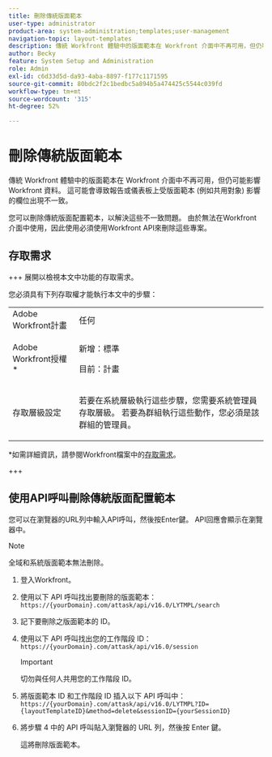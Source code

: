 ```yaml
---
title: 刪除傳統版面範本
user-type: administrator
product-area: system-administration;templates;user-management
navigation-topic: layout-templates
description: 傳統 Workfront 體驗中的版面範本在 Workfront 介面中不再可用，但仍可能影響 Workfront 資料。 這可能會導致報告或儀表板上受版面範本 (例如共用對象) 影響的欄位出現不一致。
author: Becky
feature: System Setup and Administration
role: Admin
exl-id: c6d33d5d-da93-4aba-8897-f177c1171595
source-git-commit: 80bdc2f2c1bedbc5a894b5a474425c5544c039fd
workflow-type: tm+mt
source-wordcount: '315'
ht-degree: 52%

---
```


# 刪除傳統版面範本

傳統 Workfront 體驗中的版面範本在 Workfront 介面中不再可用，但仍可能影響 Workfront 資料。 這可能會導致報告或儀表板上受版面範本 (例如共用對象) 影響的欄位出現不一致。

您可以刪除傳統版面配置範本，以解決這些不一致問題。 由於無法在Workfront介面中使用，因此使用必須使用Workfront API來刪除這些專案。

## 存取需求

+++ 展開以檢視本文中功能的存取需求。

您必須具有下列存取權才能執行本文中的步驟：

<table style="table-layout:auto"> 
 <col> 
 <col> 
 <tbody> 
  <tr> 
   <td role="rowheader">Adobe Workfront計畫</td> 
   <td>任何</td> 
  </tr> 
  <tr> 
   <td role="rowheader">Adobe Workfront授權*</td> 
   <td><p>新增：標準</p>
  <p> 目前：計畫</p>
   </td> 
  </tr> 
  <tr> 
   <td role="rowheader">存取層級設定</td> 
   <td> <p>若要在系統層級執行這些步驟，您需要系統管理員存取層級。
若要為群組執行這些動作，您必須是該群組的管理員。</p> </td> 
  </tr> 
 </tbody> 
</table>

*如需詳細資訊，請參閱Workfront檔案中的[存取需求](/help/quicksilver/administration-and-setup/add-users/access-levels-and-object-permissions/access-level-requirements-in-documentation.md)。

+++

## 使用API呼叫刪除傳統版面配置範本

您可以在瀏覽器的URL列中輸入API呼叫，然後按Enter鍵。 API回應會顯示在瀏覽器中。

>[!NOTE]
>
>全域和系統版面範本無法刪除。

1. 登入Workfront。
1. 使用以下 API 呼叫找出要刪除的版面範本：
   `https://{yourDomain}.com/attask/api/v16.0/LYTMPL/search`
1. 記下要刪除之版面範本的 ID。
1. 使用以下 API 呼叫找出您的工作階段 ID：
   `https://{yourDomain}.com/attask/api/v16.0/session`

   >[!IMPORTANT]
   >
   >切勿與任何人共用您的工作階段 ID。

1. 將版面範本 ID 和工作階段 ID 插入以下 API 呼叫中：
   `https://{yourDomain}.com/attask/api/v16.0/LYTMPL?ID={layoutTemplateID}&method=delete&sessionID={yourSessionID}`
1. 將步驟 4 中的 API 呼叫貼入瀏覽器的 URL 列，然後按 Enter 鍵。

   這將刪除版面範本。
